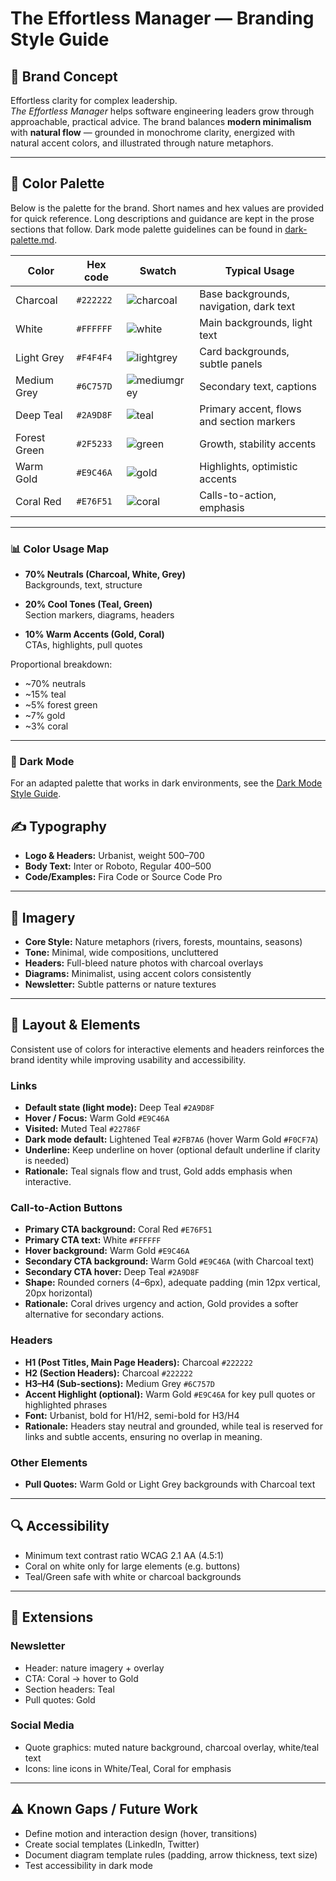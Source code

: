 # The Effortless Manager — Branding Style Guide

## 🎯 Brand Concept

Effortless clarity for complex leadership.  
*The Effortless Manager* helps software engineering leaders grow through approachable, practical advice. The brand balances **modern minimalism** with **natural flow** — grounded in monochrome clarity, energized with natural accent colors, and illustrated through nature metaphors.

---

## 🎨 Color Palette

Below is the palette for the brand. Short names and hex values are provided for quick reference. Long descriptions and guidance are kept in the prose sections that follow. Dark mode palette guidelines can be found in [dark-palette.md](./dark-palette.md).

| Color        | Hex code  | Swatch                                                                                         | Typical Usage                             |
|--------------|-----------|------------------------------------------------------------------------------------------------|-------------------------------------------|
| Charcoal     | `#222222` | ![charcoal](https://img.shields.io/badge/%23222222-%23222222-222222?style=flat&label=)          | Base backgrounds, navigation, dark text   |
| White        | `#FFFFFF` | ![white](https://img.shields.io/badge/%23FFFFFF-%23FFFFFF-FFFFFF?style=flat&label=)             | Main backgrounds, light text              |
| Light Grey   | `#F4F4F4` | ![lightgrey](https://img.shields.io/badge/%23F4F4F4-%23F4F4F4-F4F4F4?style=flat&label=)         | Card backgrounds, subtle panels           |
| Medium Grey  | `#6C757D` | ![mediumgrey](https://img.shields.io/badge/%236C757D-%236C757D-6C757D?style=flat&label=)        | Secondary text, captions                  |
| Deep Teal    | `#2A9D8F` | ![teal](https://img.shields.io/badge/%232A9D8F-%232A9D8F-2A9D8F?style=flat&label=)               | Primary accent, flows and section markers |
| Forest Green | `#2F5233` | ![green](https://img.shields.io/badge/%232F5233-%232F5233-2F5233?style=flat&label=)             | Growth, stability accents                 |
| Warm Gold    | `#E9C46A` | ![gold](https://img.shields.io/badge/%23E9C46A-%23E9C46A-E9C46A?style=flat&label=)               | Highlights, optimistic accents            |
| Coral Red    | `#E76F51` | ![coral](https://img.shields.io/badge/%23E76F51-%23E76F51-E76F51?style=flat&label=)             | Calls-to-action, emphasis                 |


---

### 📊 Color Usage Map

- **70% Neutrals (Charcoal, White, Grey)**  
  Backgrounds, text, structure

- **20% Cool Tones (Teal, Green)**  
  Section markers, diagrams, headers

- **10% Warm Accents (Gold, Coral)**  
  CTAs, highlights, pull quotes

Proportional breakdown:  
- ~70% neutrals  
- ~15% teal  
- ~5% forest green  
- ~7% gold  
- ~3% coral  

---

### 🌙 Dark Mode

For an adapted palette that works in dark environments, see the [Dark Mode Style Guide](./dark-palette.md).

## ✍️ Typography

- **Logo & Headers:** Urbanist, weight 500–700  
- **Body Text:** Inter or Roboto, Regular 400–500  
- **Code/Examples:** Fira Code or Source Code Pro  

---

## 🌿 Imagery

- **Core Style:** Nature metaphors (rivers, forests, mountains, seasons)  
- **Tone:** Minimal, wide compositions, uncluttered  
- **Headers:** Full-bleed nature photos with charcoal overlays  
- **Diagrams:** Minimalist, using accent colors consistently  
- **Newsletter:** Subtle patterns or nature textures  

---

## 📐 Layout & Elements

Consistent use of colors for interactive elements and headers reinforces the brand identity while improving usability and accessibility.

### Links
- **Default state (light mode):** Deep Teal `#2A9D8F`
- **Hover / Focus:** Warm Gold `#E9C46A`
- **Visited:** Muted Teal `#22786F`
- **Dark mode default:** Lightened Teal `#2FB7A6` (hover Warm Gold `#F0CF7A`)
- **Underline:** Keep underline on hover (optional default underline if clarity is needed)
- **Rationale:** Teal signals flow and trust, Gold adds emphasis when interactive.

### Call-to-Action Buttons
- **Primary CTA background:** Coral Red `#E76F51`
- **Primary CTA text:** White `#FFFFFF`
- **Hover background:** Warm Gold `#E9C46A`
- **Secondary CTA background:** Warm Gold `#E9C46A` (with Charcoal text)
- **Secondary CTA hover:** Deep Teal `#2A9D8F`
- **Shape:** Rounded corners (4–6px), adequate padding (min 12px vertical, 20px horizontal)
- **Rationale:** Coral drives urgency and action, Gold provides a softer alternative for secondary actions.

### Headers
- **H1 (Post Titles, Main Page Headers):** Charcoal `#222222`
- **H2 (Section Headers):** Charcoal `#222222`
- **H3–H4 (Sub-sections):** Medium Grey `#6C757D`
- **Accent Highlight (optional):** Warm Gold `#E9C46A` for key pull quotes or highlighted phrases
- **Font:** Urbanist, bold for H1/H2, semi-bold for H3/H4
- **Rationale:** Headers stay neutral and grounded, while teal is reserved for links and subtle accents, ensuring no overlap in meaning.

### Other Elements 
 - **Pull Quotes:** Warm Gold or Light Grey backgrounds with Charcoal text  

---

## 🔍 Accessibility

- Minimum text contrast ratio WCAG 2.1 AA (4.5:1)  
- Coral on white only for large elements (e.g. buttons)  
- Teal/Green safe with white or charcoal backgrounds  

---

## 📣 Extensions

### Newsletter
- Header: nature imagery + overlay  
- CTA: Coral → hover to Gold  
- Section headers: Teal  
- Pull quotes: Gold  

### Social Media
- Quote graphics: muted nature background, charcoal overlay, white/teal text  
- Icons: line icons in White/Teal, Coral for emphasis  

---

## ⚠️ Known Gaps / Future Work

- Define motion and interaction design (hover, transitions)  
- Create social templates (LinkedIn, Twitter)  
- Document diagram template rules (padding, arrow thickness, text size)  
- Test accessibility in dark mode  
